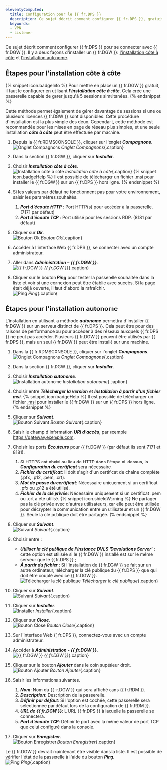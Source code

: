 ```yaml
---
eleventyComputed:
  title: Configuration pour le {{ fr.DPS }}
  description: Ce sujet décrit comment configurer {{ fr.DPS }}, gratuit ou non, pour se connecter avec {{ fr.DGW }}.
  keywords:
  - VPN
  - Listener
---
```


Ce sujet décrit comment configurer {{ fr.DPS }} pour se connecter avec {{ fr.DGW }}. Il y a deux façons d'installer un {{ fr.DGW }}: <a href="#étapes-pour-l'installation-côte-à-côte">l'installation côte à côte</a> et <a href="#étapes-pour-l'installation-autonome">l'installation autonome</a>.

## Étapes pour l'installation côte à côte
{% snippet icon.badgeInfo %}
Pour mettre en place un {{ fr.DGW }} gratuit, il faut le configurer en utilisant ***l'installation côte à côte***. Cela crée une passerelle capable de gérer jusqu'à 5 sessions simultanées. 
{% endsnippet %}  

Cette méthode permet également de gérer davantage de sessions si une ou plusieurs licences {{ fr.DGW }} sont disponibles. Cette procédure d'installation est la plus simple des deux. Cependant, cette méthode est recommandée pour les mises en page de réseau plus simples, et une seule installation ***côte à côte*** peut être effectuée par machine.
1. Depuis la {{ fr.RDMSCONSOLE }}, cliquer sur l'onglet ***Compagnons***.  
![Onglet Compagnons](/img/fr/server/ServerOp0003.png)
*Onglet Compagnons*{.caption} 
1. Dans la section {{ fr.DGW }}, cliquer sur ***Installer***.
1. Choisir ***Installation côte à côte***.  
![Installation côte à côte](/img/fr/server/ServerOp0004.png)
*Installation côte à côte*{.caption}
{% snippet icon.badgeHelp %}
Il est possible de télécharger un fichier [.msi](https://devolutions.net/fr/gateway/download) pour installer le {{ fr.DGW }} sur un {{ fr.DPS }} hors ligne.
{% endsnippet %}

4. Si les valeurs par défaut ne fonctionnent pas pour votre environnement, saisir les paramètres souhaités.
    1. ***Port d'écoute HTTP*** : Port HTTP(s) pour accéder à la passerelle. (7171 par défaut)
    1. ***Port d'écoute TCP*** : Port utilisé pour les sessions RDP. (8181 par défaut)
1. Cliquer sur ***Ok***.  
![Bouton Ok](/img/fr/server/ServerOp0005.png)
*Bouton Ok*{.caption}
1. Accéder à l'interface Web {{ fr.DPS }}, se connecter avec un compte administrateur.
1. Aller dans ***Administration*** – ***{{ fr.DGW }}***.  
![{{ fr.DGW }}](/img/fr/server/ServerOp0006.png)
*{{ fr.DGW }}*{.caption}
1. Cliquer sur le bouton ***Ping*** pour tester la passerelle souhaitée dans la liste et voir si une connexion peut être établie avec succès. Si la page était déjà ouverte, il faut d'abord la rafraîchir.  
![Ping](/img/fr/server/ServerOp0007.png)
*Ping*{.caption}

## Étapes pour l'installation autonome
L'installation en utilisant la méthode ***autonome*** permettra d'installer {{ fr.DGW }} sur un serveur distinct de {{ fr.DPS }}. Cela peut être pour des raisons de performance ou pour accéder à des réseaux auxquels {{ fr.DPS }} ne peut pas accéder. Plusieurs {{ fr.DGW }} peuvent être utilisés par {{ fr.DPS }}, mais un seul {{ fr.DGW }} peut être installé sur une machine.
1. Dans la {{ fr.RDMSCONSOLE }}, cliquer sur l'onglet ***Compagnons***.  
![Onglet Compagnons](/img/fr/server/ServerOp0003.png)
*Onglet Compagnons*{.caption} 
1. Dans la section {{ fr.DGW }}, cliquer sur ***Installer***.
1. Choisir ***Installation autonome***.  
![Installation autonome](/img/fr/server/ServerOp0008.png)
*Installation autonome*{.caption}
1. Choisir entre ***Télécharger la version*** et ***Installation à partir d'un fichier msi***.
{% snippet icon.badgeHelp %}
Il est possible de télécharger un fichier [.msi](https://devolutions.net/fr/gateway/download) pour installer le {{ fr.DGW }} sur un {{ fr.DPS }} hors ligne.
{% endsnippet %}  

5. Cliquer sur ***Suivant***.  
![Bouton Suivant](/img/fr/server/ServerOp0009.png)
*Bouton Suivant*{.caption}
1. Saisir le champ d'information ***URI d'accès***, par exemple https://gateway.exemple.com.
1. Choisir les ports ***Écouteurs*** pour {{ fr.DGW }} (par défaut ils sont 7171 et 8181).
    1. Si HTTPS est choisi au lieu de HTTP dans l'étape ci-dessus, la ***Configuration du certificat*** sera nécessaire.
    1. ***Fichier du certificat***: Il doit s'agir d'un certificat de chaîne complète (.pfx, .p12, .pem, .crt).
    1. ***Mot de passe du certificat***: Nécessaire uniquement si un certificat .pfx ou .p12 a été utilisé.
    1. ***Fichier de la clé privée***: Nécessaire uniquement si un certificat .pem ou .crt a été utilisé.
{% snippet icon.shieldWarning %}
Ne partager pas la clé privée avec d'autres utilisateurs, car elle peut être utilisée pour décrypter la communication entre un utilisateur et un {{ fr.DGW }}. Seule la clé publique doit être partagée.
{% endsnippet %}  

8. Cliquer sur ***Suivant***.  
![Suivant](/img/fr/server/ServerOp0010.png)
*Suivant*{.caption}
1. Choisir entre :
    * ***Utiliser la clé publique de l'instance DVLS 'Devolutions Server'*** : cette option est utilisée si le {{ fr.DGW }} installé est sur le même serveur que le {{ fr.DPS }} ;  
    * ***À partir du fichier*** : Si l'installation de {{ fr.DGW }} se fait sur un autre ordinateur, télécharger la clé publique du {{ fr.DPS }} que qui doit être couplé avec ce {{ fr.DGW }}.  
![Télécharger la clé publique](/img/fr/server/ServerOp0011.png)
*Télécharger la clé publique*{.caption}
1. Cliquer sur ***Suivant***.  
![Suivant](/img/fr/server/ServerOp0012.png)
*Suivant*{.caption}
1. Cliquer sur ***Installer***.  
![Installer](/img/fr/server/ServerOp0013.png)
*Installer*{.caption}
1. Cliquer sur ***Close***.  
![Bouton Close](/img/fr/server/ServerOp0014.png)
*Bouton Close*{.caption}
1. Sur l'interface Web {{ fr.DPS }}, connectez-vous avec un compte administrateur.
1. Accéder à ***Administration - {{ fr.DGW }}***.  
![{{ fr.DGW }}](/img/fr/server/ServerOp0006.png)
*{{ fr.DGW }}*{.caption}
1. Cliquer sur le bouton ***Ajouter*** dans le coin supérieur droit.  
![Bouton Ajouter](/img/fr/server/ServerOp0015.png)
*Bouton Ajouter*{.caption}
1. Saisir les informations suivantes.
    1. ***Nom***: Nom du {{ fr.DGW }} qui sera affiché dans {{ fr.RDM }}.
    1. ***Description***: Description de la passerelle.
    1. ***Définir par défaut***: Si l'option est cochée, cette passerelle sera sélectionnée par défaut lors de la configuration de {{ fr.RDM }}.
    1. ***URL de {{ fr.DGW }}***: L'URL {{ fr.DPS }} à laquelle la passerelle se connectera.
    1. ***Port d'écoute TCP***: Définir le port avec la même valeur de port TCP que celui configuré dans la console.
1. Cliquer sur ***Enregistrer***.  
![Bouton Enregistrer](/img/fr/server/ServerOp0016.png)
*Bouton Enregistrer*{.caption}  

Le {{ fr.DGW }} devrait maintenant être visible dans la liste. Il est possible de vérifier l'état de la passerelle à l'aide du bouton ***Ping***.  
![Ping](/img/fr/server/ServerOp0007.png)
*Ping*{.caption}
